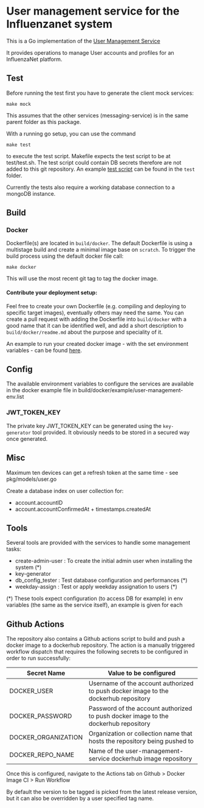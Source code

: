 # User management service for the Influenzanet system

This is a Go implementation of the [User Management Service](https://github.com/influenzanet/influenzanet/wiki/Services#user-management-service)

It provides operations to manage User accounts and profiles for an InfluenzaNet platform.


## Test
Before running the test first you have to generate the client mock services:
```
make mock
```
This assumes that the other services (messaging-service) is in the same parent folder as this package.

With a running go setup, you can use the command
```
make test
```
to execute the test script. Makefile expects the test script to be at test/test.sh. The test script could contain DB secrets therefore are not added to this git repository. An example [test script](test/example_test_srcipt.sh) can be found in the `test` folder.

Currently the tests also require a working database connection to a mongoDB instance.

## Build
### Docker
Dockerfile(s) are located in `build/docker`. The default Dockerfile is using a multistage build and create a minimal image base on `scratch`.
To trigger the build process using the default docker file call:
```
make docker
```
This will use the most recent git tag to tag the docker image.

#### Contribute your deployment setup:
Feel free to create your own Dockerfile (e.g. compiling and deploying to specific target images), eventually others may need the same.
You can create a pull request with adding the Dockerfile into `build/docker` with a good name that it can be identified well, and add a short description to `build/docker/readme.md` about the purpose and speciality of it.

An example to run your created docker image - with the set environment variables - can be found [here](build/docker/example).

## Config

The available environment variables to configure the services are available in the docker example file in build/docker/example/user-management-env.list

### JWT_TOKEN_KEY
The private key JWT_TOKEN_KEY can be generated using the `key-generator` tool provided. It obviously needs to be stored in a secured way once generated.

## Misc
Maximum ten devices can get a refresh token at the same time - see pkg/models/user.go

Create a database index on user collection for:
- account.accountID
- account.accountConfirmedAt + timestamps.createdAt

## Tools

Several tools are provided with the services to handle some management tasks:

- create-admin-user : To create the initial admin user when installing the system (*)
- key-generator
- db_config_tester : Test database configuration and performances (*)
- weekday-assign : Test or apply weekday assignation to users (*)

(*) These tools expect configuration (to access DB for example) in env variables (the same as the service itself), an example is given for each

## Github Actions

The repository also contains a Github actions script to build and push a docker image to a dockerhub repository. 
The action is a manually triggered workflow dispatch that requires the following secrets to be configured in order to run successfully:

| Secret Name        | Value to be configured           |
| -------------- | -------------------- |
| DOCKER_USER     | Username of the account authorized to push docker image to the dockerhub repository |
| DOCKER_PASSWORD     | Password of the account authorized to push docker image to the dockerhub repository |
| DOCKER_ORGANIZATION     | Organization or collection name that hosts the repository being pushed to |
| DOCKER_REPO_NAME     | Name of the user-management-service dockerhub image repository |

Once this is configured, navigate to the Actions tab on Github > Docker Image CI > Run Workflow

By default the version to be tagged is picked from the latest release version, but it can also be overridden by a user specified tag name.